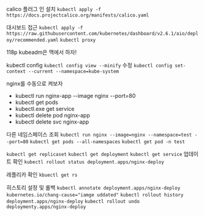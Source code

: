 calico 플러그 인 설치
`kubectl apply -f https://docs.projectcalico.org/manifests/calico.yaml`

대시보드 접근
`kubectl apply -f https://raw.githubusercontent.com/kubernetes/dashboard/v2.6.1/aio/deploy/recommended.yaml`
`kubectl proxy`

118p kubeadm은 맥에서 하자!

kubectl config
`kubectl config view --minify`
수정
`kubectl config set-context --current --namespace=kube-system`

nginx를 수동으로 켜보자

- kubectl run nginx-app --image nginx --port=80
- kubectl get pods
- kubectl.exe  get service
- kubectl delete pod nginx-app
- kubectl delete svc nginx-app


다른 네임스페이스 조회 
`kubectl run nginx --image=nginx --namespace=test --port=80`
`kubectl get pods --all-namespaces`
`kubectl get pod -n test`

`kubectl get replicaset`
`kubectl get deployment`
`kubectl get service`
업데이트 확인
`kubectl rollout status deployment.apps/nginx-deploy`

레플리카 확인
`kbuectl get rs`

히스토리 설정 및 롤백
`kubectl annotate deployment.apps/nginx-deploy kubernetes.io/chang-cause="iamge uddated"`
`kubectl rollout history deployment.apps/nginx-deploy`
`kubectl rollout undo deploymenty.apps/nginx-deploy`